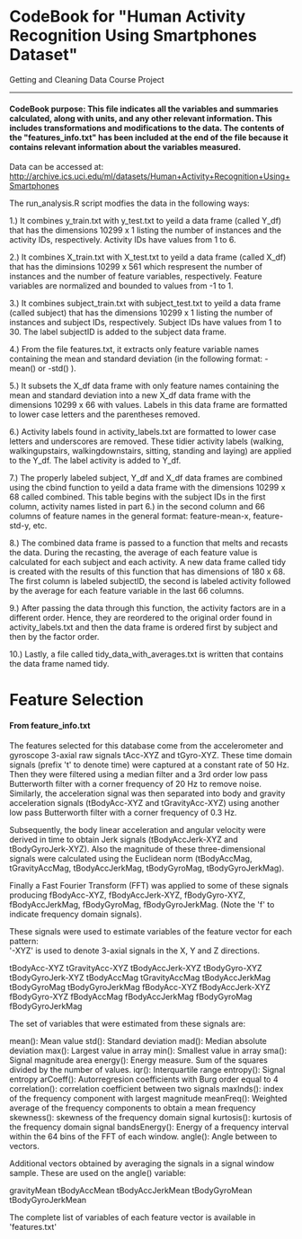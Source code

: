 CodeBook for "Human Activity Recognition Using Smartphones Dataset"
=========================================
Getting and Cleaning Data Course Project
_________________________________________
#### CodeBook purpose: This file indicates all the variables and summaries calculated, along with units, and any other relevant information. This includes transformations and modifications to the data. The contents of the "features_info.txt" has been included at the end of the file because it contains relevant information about the variables measured. 

Data can be accessed at: http://archive.ics.uci.edu/ml/datasets/Human+Activity+Recognition+Using+Smartphones


The run_analysis.R script modfies the data in the following ways:  

1.) It combines y_train.txt with y_test.txt to yeild a data frame (called Y_df) that has the dimensions 10299 x 1 listing the number of instances and the activity IDs, respectively. Activity IDs have values from 1 to 6. 

2.) It combines X_train.txt with X_test.txt to yeild a data frame (called X_df) that has the diminsions 10299 x 561 which respresent the number of instances and the number of feature variables, respectively. Feature variables are normalized and bounded to values from -1 to 1.    

3.) It combines subject_train.txt with subject_test.txt to yeild a data frame (called subject) that has the dimensions 10299 x 1 listing the number of instances and subject IDs, respectively. Subject IDs have values from 1 to 30. The label subjectID is added to the subject data frame.     

4.) From the file features.txt, it extracts only feature variable names containing the mean and standard deviation (in the following format: -mean() or -std() ).   

5.) It subsets the X_df data frame with only feature names containing the mean and standard deviation into a new X_df data frame with the dimensions 10299 x 66 with values. Labels in this data frame are formatted to lower case letters and the parentheses removed.     

6.) Activity labels found in activity_labels.txt are formatted to lower case letters and underscores are removed. These tidier activity labels (walking, walkingupstairs, walkingdownstairs, sitting, standing and laying) are applied to the Y_df. The label activity is added to Y_df.    

7.) The properly labeled subject, Y_df and X_df data frames are combined using the cbind function to yeild a data frame with the dimensions 10299 x 68 called combined. This table begins with the subject IDs in the first column, activity names listed in part 6.) in the second column and 66 columns of feature names in the general format: feature-mean-x, feature-std-y, etc.     

8.) The combined data frame is passed to a function that melts and recasts the data. During the recasting, the average of each feature value is calculated for each subject and each activity. A new data frame called tidy is created with the results of this function that has dimensions of 180 x 68. The first column is labeled subjectID, the second is labeled activity followed by the average for each feature variable in the last 66 columns.     

9.) After passing the data through this function, the activity factors are in a different order. Hence, they are reordered to the original order found in activity_labels.txt and then the data frame is ordered first by subject and then by the factor order.     

10.) Lastly, a file called tidy_data_with_averages.txt is written that contains the data frame named tidy.



Feature Selection 
=================

#### From feature_info.txt

The features selected for this database come from the accelerometer and gyroscope 3-axial raw signals tAcc-XYZ and tGyro-XYZ. These time domain signals (prefix 't' to denote time) were captured at a constant rate of 50 Hz. Then they were filtered using a median filter and a 3rd order low pass Butterworth filter with a corner frequency of 20 Hz to remove noise. Similarly, the acceleration signal was then separated into body and gravity acceleration signals (tBodyAcc-XYZ and tGravityAcc-XYZ) using another low pass Butterworth filter with a corner frequency of 0.3 Hz. 

Subsequently, the body linear acceleration and angular velocity were derived in time to obtain Jerk signals (tBodyAccJerk-XYZ and tBodyGyroJerk-XYZ). Also the magnitude of these three-dimensional signals were calculated using the Euclidean norm (tBodyAccMag, tGravityAccMag, tBodyAccJerkMag, tBodyGyroMag, tBodyGyroJerkMag). 

Finally a Fast Fourier Transform (FFT) was applied to some of these signals producing fBodyAcc-XYZ, fBodyAccJerk-XYZ, fBodyGyro-XYZ, fBodyAccJerkMag, fBodyGyroMag, fBodyGyroJerkMag. (Note the 'f' to indicate frequency domain signals). 

These signals were used to estimate variables of the feature vector for each pattern:  
'-XYZ' is used to denote 3-axial signals in the X, Y and Z directions.

tBodyAcc-XYZ
tGravityAcc-XYZ
tBodyAccJerk-XYZ
tBodyGyro-XYZ
tBodyGyroJerk-XYZ
tBodyAccMag
tGravityAccMag
tBodyAccJerkMag
tBodyGyroMag
tBodyGyroJerkMag
fBodyAcc-XYZ
fBodyAccJerk-XYZ
fBodyGyro-XYZ
fBodyAccMag
fBodyAccJerkMag
fBodyGyroMag
fBodyGyroJerkMag

The set of variables that were estimated from these signals are: 

mean(): Mean value
std(): Standard deviation
mad(): Median absolute deviation 
max(): Largest value in array
min(): Smallest value in array
sma(): Signal magnitude area
energy(): Energy measure. Sum of the squares divided by the number of values. 
iqr(): Interquartile range 
entropy(): Signal entropy
arCoeff(): Autorregresion coefficients with Burg order equal to 4
correlation(): correlation coefficient between two signals
maxInds(): index of the frequency component with largest magnitude
meanFreq(): Weighted average of the frequency components to obtain a mean frequency
skewness(): skewness of the frequency domain signal 
kurtosis(): kurtosis of the frequency domain signal 
bandsEnergy(): Energy of a frequency interval within the 64 bins of the FFT of each window.
angle(): Angle between to vectors.

Additional vectors obtained by averaging the signals in a signal window sample. These are used on the angle() variable:

gravityMean
tBodyAccMean
tBodyAccJerkMean
tBodyGyroMean
tBodyGyroJerkMean

The complete list of variables of each feature vector is available in 'features.txt'
